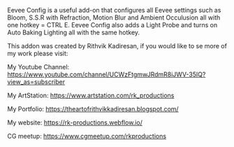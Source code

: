 
Eevee Config is a useful add-on that configures all Eevee settings such as Bloom, S.S.R with Refraction, Motion Blur and Ambient Occulusion all with one hotkey = CTRL E. Eevee Config also adds a Light Probe and turns on Auto Baking Lighting all with the same hotkey.


This addon was created by Rithvik Kadiresan, if you would like to se more of my work please visit:

My Youtube Channel: https://www.youtube.com/channel/UCWzFtgmwJRdmR8iJWV-35lQ?view_as=subscriber

My ArtStation: https://www.artstation.com/rk_productions

My Portfolio: https://theartofrithvikkadiresan.blogspot.com/

My website: https://rk-productions.webflow.io/

CG meetup: https://www.cgmeetup.com/rkproductions



